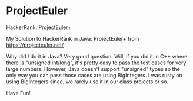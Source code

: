 # ProjectEuler
HackerRank: ProjectEuler+

My Solution to HackerRank in Java: ProjectEuler+ from https://projecteuler.net/

Why did I do it in Java? Very good question. Will, if you did it in C++ where
there is "unsigned int/long", it's pretty easy to pass the test cases for very
large numbers. However, Java doesn't support "unsigned" types so the only way
you can pass those cases are using BigIntegers. I was rusty on using BigIntegers
since, we rarely use it in our class projects or so.

Have Fun!
